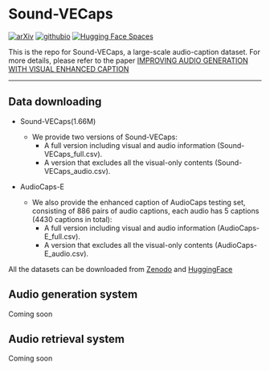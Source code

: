 # Sound-VECaps

[![arXiv](https://img.shields.io/badge/arXiv-2308.05734-brightgreen.svg?style=flat-square)](https://arxiv.org/abs/2308.05734)  [![githubio](https://img.shields.io/badge/GitHub.io-Audio_Samples-blue?logo=Github&style=flat-square)](https://audioldm.github.io/audioldm2/)  [![Hugging Face Spaces](https://img.shields.io/badge/%F0%9F%A4%97%20Hugging%20Face-Spaces-blue)](https://huggingface.co/datasets)  

This is the repo for Sound-VECaps, a large-scale audio-caption dataset. 
For more details, please refer to the paper [IMPROVING AUDIO GENERATION WITH VISUAL ENHANCED CAPTION](https://github.com/haoheliu/AudioLDM-training-finetuning)

<hr>


## Data downloading 
- Sound-VECaps(1.66M)
  - We provide two versions of Sound-VECaps:
    - A full version including visual and audio information (Sound-VECaps_full.csv).
    - A version that excludes all the visual-only contents (Sound-VECaps_audio.csv).
   
- AudioCaps-E
  - We also provide the enhanced caption of AudioCaps testing set, consisting of 886 pairs of audio captions, each audio has 5 captions (4430 captions in total):
    - A full version including visual and audio information (AudioCaps-E_full.csv).
    - A version that excludes all the visual-only contents (AudioCaps-E_audio.csv).
   
All the datasets can be downloaded from [Zenodo]([https://github.com/haoheliu/AudioLDM-training-finetuning](https://zenodo.org/)) and [HuggingFace]([https://github.com/haoheliu/AudioLDM-training-finetuning](https://huggingface.co/datasets))

## Audio generation system
Coming soon


## Audio retrieval system
Coming soon
